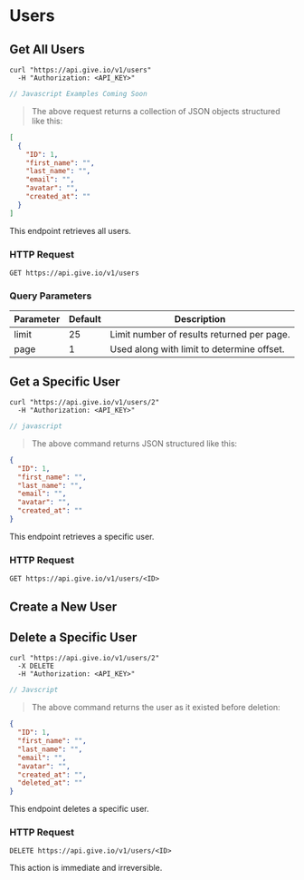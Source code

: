 # Users

## Get All Users

```shell
curl "https://api.give.io/v1/users"
  -H "Authorization: <API_KEY>"
```

```javascript
// Javascript Examples Coming Soon
```

> The above request returns a collection of JSON objects structured like this:

```json
[
  {
    "ID": 1,
    "first_name": "",
    "last_name": "",
    "email": "",
    "avatar": "",
    "created_at": ""
  }
]
```

This endpoint retrieves all users.

### HTTP Request

`GET https://api.give.io/v1/users`

### Query Parameters

Parameter | Default | Description
--------- | ------- | -----------
limit  | 25 | Limit number of results returned per page.
page | 1 | Used along with limit to determine offset.

## Get a Specific User


```shell
curl "https://api.give.io/v1/users/2"
  -H "Authorization: <API_KEY>"
```

```javascript
// javascript
```

> The above command returns JSON structured like this:

```json
{
  "ID": 1,
  "first_name": "",
  "last_name": "",
  "email": "",
  "avatar": "",
  "created_at": ""
}
```

This endpoint retrieves a specific user.

### HTTP Request

`GET https://api.give.io/v1/users/<ID>`

## Create a New User

## Delete a Specific User

```shell
curl "https://api.give.io/v1/users/2"
  -X DELETE
  -H "Authorization: <API_KEY>"
```

```javascript
// Javscript
```

> The above command returns the user as it existed before deletion:

```json
{
  "ID": 1,
  "first_name": "",
  "last_name": "",
  "email": "",
  "avatar": "",
  "created_at": "",
  "deleted_at": ""
}
```

This endpoint deletes a specific user.

### HTTP Request

`DELETE https://api.give.io/v1/users/<ID>`

<aside class="warning">This action is immediate and irreversible.</aside>
